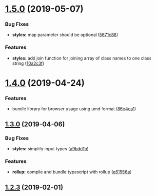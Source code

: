 # [1.5.0](https://github.com/pascaliske/html-helpers/compare/v1.4.0...v1.5.0) (2019-05-07)


### Bug Fixes

* **styles:** map parameter should be optional ([5671c88](https://github.com/pascaliske/html-helpers/commit/5671c88))


### Features

* **styles:** add join function for joining array of class names to one class string ([10a2c3f](https://github.com/pascaliske/html-helpers/commit/10a2c3f))



# [1.4.0](https://github.com/pascaliske/html-helpers/compare/v1.3.0...v1.4.0) (2019-04-24)


### Features

* bundle library for browser usage using umd format ([86e4ca1](https://github.com/pascaliske/html-helpers/commit/86e4ca1))



## [1.3.0](https://github.com/pascaliske/html-helpers/compare/v1.2.3...v1.3.0) (2019-04-06)


### Bug Fixes

* **styles:** simplify input types ([a9bdd1b](https://github.com/pascaliske/html-helpers/commit/a9bdd1b))


### Features

* **rollup:** compile and bundle typescript with rollup ([e61556a](https://github.com/pascaliske/html-helpers/commit/e61556a))



## [1.2.3](https://github.com/pascaliske/html-helpers/compare/v1.2.2...v1.2.3) (2019-02-01)




